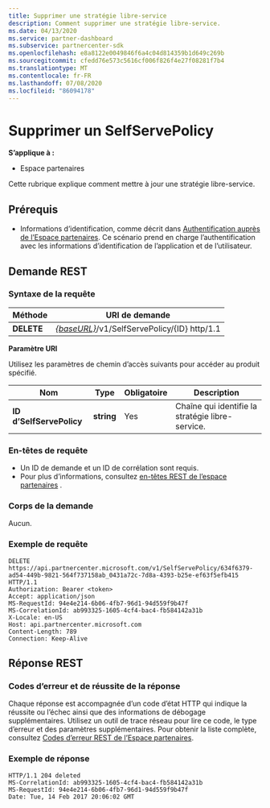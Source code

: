 ```yaml
---
title: Supprimer une stratégie libre-service
description: Comment supprimer une stratégie libre-service.
ms.date: 04/13/2020
ms.service: partner-dashboard
ms.subservice: partnercenter-sdk
ms.openlocfilehash: e8a8122e0049846f6a4c04d814359b1d649c269b
ms.sourcegitcommit: cfedd76e573c5616cf006f826f4e27f08281f7b4
ms.translationtype: MT
ms.contentlocale: fr-FR
ms.lasthandoff: 07/08/2020
ms.locfileid: "86094178"
---
```

# <a name="delete-a-selfservepolicy"></a>Supprimer un SelfServePolicy

**S’applique à :**

- Espace partenaires

Cette rubrique explique comment mettre à jour une stratégie libre-service.

## <a name="prerequisites"></a>Prérequis

- Informations d’identification, comme décrit dans [Authentification auprès de l’Espace partenaires](partner-center-authentication.md). Ce scénario prend en charge l’authentification avec les informations d’identification de l’application et de l’utilisateur.

## <a name="rest-request"></a>Demande REST

### <a name="request-syntax"></a>Syntaxe de la requête

| Méthode  | URI de demande                                                                   |
|---------|-------------------------------------------------------------------------------|
| **DELETE** | [*{baseURL}*](partner-center-rest-urls.md)/v1/SelfServePolicy/{ID} http/1.1 |

**Paramètre URI**

Utilisez les paramètres de chemin d’accès suivants pour accéder au produit spécifié.

| Nom                       | Type         | Obligatoire | Description                                                     |
|----------------------------|--------------|----------|-----------------------------------------------------------------|
| **ID d’SelfServePolicy**     | **string**   | Yes      | Chaîne qui identifie la stratégie libre-service.                 |

### <a name="request-headers"></a>En-têtes de requête

- Un ID de demande et un ID de corrélation sont requis.
- Pour plus d’informations, consultez [en-têtes REST de l’espace partenaires](headers.md) .

### <a name="request-body"></a>Corps de la demande

Aucun.

### <a name="request-example"></a>Exemple de requête

```http
DELETE https://api.partnercenter.microsoft.com/v1/SelfServePolicy/634f6379-ad54-449b-9821-564f737158ab_0431a72c-7d8a-4393-b25e-ef63f5efb415 HTTP/1.1
Authorization: Bearer <token>
Accept: application/json
MS-RequestId: 94e4e214-6b06-4fb7-96d1-94d559f9b47f
MS-CorrelationId: ab993325-1605-4cf4-bac4-fb584142a31b
X-Locale: en-US
Host: api.partnercenter.microsoft.com
Content-Length: 789
Connection: Keep-Alive

```

## <a name="rest-response"></a>Réponse REST

### <a name="response-success-and-error-codes"></a>Codes d’erreur et de réussite de la réponse

Chaque réponse est accompagnée d’un code d’état HTTP qui indique la réussite ou l’échec ainsi que des informations de débogage supplémentaires. Utilisez un outil de trace réseau pour lire ce code, le type d’erreur et des paramètres supplémentaires. Pour obtenir la liste complète, consultez [Codes d’erreur REST de l’Espace partenaires](error-codes.md).

### <a name="response-example"></a>Exemple de réponse

```http
HTTP/1.1 204 deleted
MS-CorrelationId: ab993325-1605-4cf4-bac4-fb584142a31b
MS-RequestId: 94e4e214-6b06-4fb7-96d1-94d559f9b47f
Date: Tue, 14 Feb 2017 20:06:02 GMT

```
